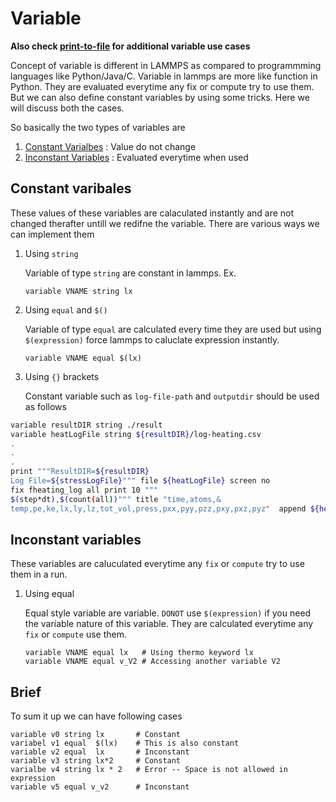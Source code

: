 # Variable

**Also check [print-to-file](../print-to-file/INCAR.lmp) for additional variable use cases**

Concept of variable is different in LAMMPS as compared to programmming languages
like Python/Java/C. Variable in lammps are more like function in Python. They are
evaluated everytime any fix or compute try to use them. But we can also define
constant variables by using some tricks. Here we will discuss both the cases. 

So basically the two types of variables are

1. [Constant Varialbes](#constant-varibales) : Value do not change 
2. [Inconstant Variables](#inconstant-variables) : Evaluated everytime when used

## Constant varibales

These values of these variables are calaculated instantly and are not changed therafter untill we redifne the variable. There are various ways we can implement them

1. Using `string`

    Variable of type `string` are constant in lammps. Ex.
    ```
    variable VNAME string lx
    ```

2. Using `equal` and `$()`
    
    Variable of type `equal` are calculated every time they are used but using `$(expression)` force lammps to caluclate  expression instantly.
    ```
    variable VNAME equal $(lx) 
    ```

3. Using `{}` brackets

    Constant variable such as `log-file-path` and `outputdir` should be used as follows
```bash
variable resultDIR string ./result
variable heatLogFile string ${resultDIR}/log-heating.csv
.
.
.
print """ResultDIR=${resultDIR}
Log File=${stressLogFile}""" file ${heatLogFile} screen no
fix fheating_log all print 10 """
$(step*dt),$(count(all))""" title "time,atoms,&
temp,pe,ke,lx,ly,lz,tot_vol,press,pxx,pyy,pzz,pxy,pxz,pyz"  append ${heatLogFile} screen no
```

## Inconstant variables

These variables are caluculated everytime any `fix` or `compute` try to use them in a run.

1. Using equal

    Equal style variable are variable. `DONOT` use `$(expression)` if you need the variable nature of this variable. They are calculated everytime any `fix` or `compute` use them.
    ```
    variable VNAME equal lx   # Using thermo keyword lx
    variable VNAME equal v_V2 # Accessing another variable V2
    ``` 

## Brief

To sum it up we can have following cases

```
variable v0 string lx       # Constant
variabel v1 equal  $(lx)    # This is also constant
variable v2 equal  lx       # Inconstant 
variable v3 string lx*2     # Constant
varialbe v4 string lx * 2   # Error -- Space is not allowed in expression
variable v5 equal v_v2      # Inconstant 

```


